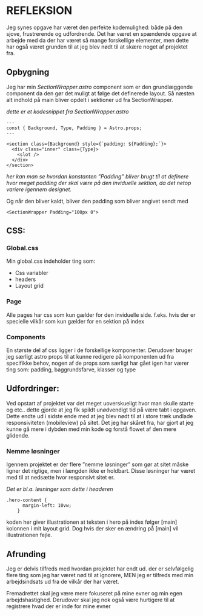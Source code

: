 # REFLEKSION

Jeg synes opgave har været den perfekte kodemulighed: både på den sjove, frustrerende og udfordrende. Det har været en spændende opgave at arbejde med da der har været så mange forskellige elementer, men dette har også været grunden til at jeg blev nødt til at skære noget af projektet fra.

## Opbygning

Jeg har min _SectionWrapper.astro_ component som er den grundlæggende component da den gør det muligt at følge det definerede layout. Så næsten alt indhold på main bliver opdelt i sektioner ud fra SectionWrapper.

_dette er et kodesnippet fra SectionWrapper.astro_

```astro
---
const { Background, Type, Padding } = Astro.props;
---

<section class={Background} style={`padding: ${Padding};`}>
  <div class="inner" class={Type}>
    <slot />
  </div>
</section>
```

_her kan man se hvordan konstanten ”Padding” bliver brugt til at definere hvor meget padding der skal være på den inviduelle sektion, da det netop variere igennem designet._

Og når den bliver kaldt, bliver den padding som bliver angivet sendt med

```
<SectionWrapper Padding="100px 0">
```

## CSS:

### Global.css

Min global.css indeholder ting som:

- Css variabler
- headers
- Layout grid

### Page

Alle pages har css som kun gælder for den inviduelle side.
f.eks. hvis der er specielle vilkår som kun gælder for en sektion på index

### Components

En største del af css ligger i de forskellige komponenter.
Derudover bruger jeg særligt astro props til at kunne redigere på komponenten ud fra specifikke behov, nogen af de props som særligt har gået igen har værer ting som: padding, baggrundsfarve, klasser og type

## Udfordringer:

Ved opstart af projektet var det meget uoverskueligt hvor man skulle starte og etc.. dette gjorde at jeg fik spildt unødvendigt tid på være tabt i opgaven. Dette endte ud i sidste ende med at jeg blev nødt til at i store træk undlade responsiviteten (mobileview) på sitet. Det jeg har skåret fra, har gjort at jeg kunne gå mere i dybden med min kode og forstå flowet af den mere glidende.

### Nemme løsninger

Igennem projektet er der flere ”nemme løsninger” som gør at sitet måske ligner det rigtige, men i længden ikke er holdbart. Disse løsninger har været med til at nedsætte hvor responsivt sitet er.

_Det er bl.a. løsninger som dette i headeren_

```
.hero-content {
      margin-left: 10vw;
    }
```

koden her giver illustrationen at teksten i hero på index følger [main] kolonnen i mit layout grid. Dog hvis der sker en ændring på [main] vil illustrationen fejle.

## Afrunding

Jeg er delvis tilfreds med hvordan projektet har endt ud. der er selvfølgelig flere ting som jeg har været nød til at ignorere, MEN jeg er tilfreds med min arbejdsindsats ud fra de vilkår der har været.

Fremadrettet skal jeg være mere fokuseret på mine evner og min egen arbejdshastighed. Derudover skal jeg nok også være hurtigere til at registrere hvad der er inde for mine evner
